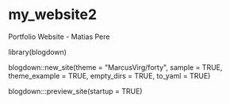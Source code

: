 # my_website2
Portfolio Website - Matias Pere


library(blogdown)

blogdown::new_site(theme = "MarcusVirg/forty",
          sample = TRUE,
          theme_example = TRUE,
          empty_dirs = TRUE,
          to_yaml = TRUE)
          
          
blogdown:::preview_site(startup = TRUE)
          
          
          
          